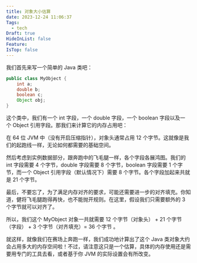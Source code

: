 ```yaml
---
title: 对象大小估算
date: 2023-12-24 11:06:37
Tags:
  - tech
Draft: true
HideInList: false
Feature: 
IsTop: false
---
```


我们首先来写一个简单的 Java 类吧：

```java
public class MyObject {
    int a;
    double b;
    boolean c;
    Object obj;
}
```

这个类中，我们有一个 int 字段，一个 double 字段，一个 boolean 字段以及一 个 Object 引用字段。那我们来计算它的内存占用吧：

在 64 位 JVM 中（没有开启压缩指针），对象头通常占用 12 个字节。这就像是我们的起跑线一样，无论如何都需要的基础空间。

然后考虑到实例数据部分，跟奔跑中的飞毛腿一样，各个字段各展鸿图。我们的 int 字段需要 4 个字节，double 字段需要 8 个字节，boolean 字段需要 1 个字节，而一个 Object 引用字段（默认情况下）需要 8 个字节。各个字段加起来共就是 21 个字节。

最后，不要忘了，为了满足内存对齐的要求，可能还需要进一步的对齐填充。你知道，健将飞毛腿跑得再快，也不能抛开规则。在这里，假设我们只需要额外的 3 个字节就可以对齐了。

所以，我们这个 MyObject 对象一共就需要 12 个字节（对象头） + 21 个字节（字段） + 3 个字节（对齐填充）= 36 个字节 。

就这样，就像我们在赛场上奔跑一样，我们成功地计算出了这个 Java 类对象大约会占用多大的内存空间啦！不过，请注意这只是一个估算，具体的内存使用还是需要用专门的工具去看，或者基于你 JVM 的实际设置会有所改变。

<!--more-->

